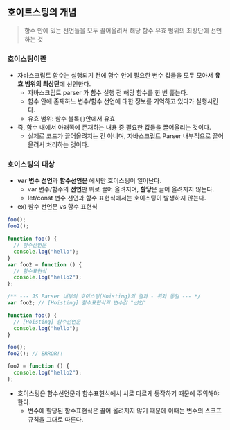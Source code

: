 ## 호이트스팅의 개념

> 함수 안에 있는 선언들을 모두 끌어올려서 해당 함수 유효 범위의 최상단에 선언하는 것

### 호이스팅이란

- 자바스크립트 함수는 실행되기 전에 함수 안에 필요한 변수 값들을 모두 모아서 **유효 범위의 최상단**에 선언한다.
  - 자바스크립트 parser 가 함수 실행 전 해당 함수를 한 번 훑는다.
  - 함수 안에 존재하느 변수/함수 선언에 대한 정보를 기억하고 있다가 실행시킨다.
  - 유효 범위: 함수 블록`{}`안에서 유효
- 즉, 함수 내에서 아래쪽에 존재하는 내용 중 필요한 값들을 끌어올리는 것이다.
  - 실제로 코드가 끌어올려지는 건 아니며, 자바스크립트 Parser 내부적으로 끌어올려서 처리하는 것이다.

### 호이스팅의 대상

- **var 변수 선언**과 **함수선언문** 에서만 호이스팅이 일어난다.
  - var 변수/함수의 **선언**만 위로 끌어 올려지며, **할당**은 끌어 올려지지 않는다.
  - let/const 변수 선언과 함수 표현식에서는 호이스팅이 발생하지 않는다.
- ex) 함수 선언문 vs 함수 표현식

```js
foo();
foo2();

function foo() {
  // 함수선언문
  console.log("hello");
}
var foo2 = function () {
  // 함수표현식
  console.log("hello2");
};
```

```js
/** --- JS Parser 내부의 호이스팅(Hoisting)의 결과 - 위와 동일 --- */
var foo2; // [Hoisting] 함수표현식의 변수값 "선언"

function foo() {
  // [Hoisting] 함수선언문
  console.log("hello");
}

foo();
foo2(); // ERROR!!

foo2 = function () {
  console.log("hello2");
};
```

- 호이스팅은 함수선언문과 함수표현식에서 서로 다르게 동작하기 때문에 주의해야 한다.
  - 변수에 할당된 함수표현식은 끌어 올려지지 않기 때문에 이때는 변수의 스코프 규칙을 그대로 따른다.
